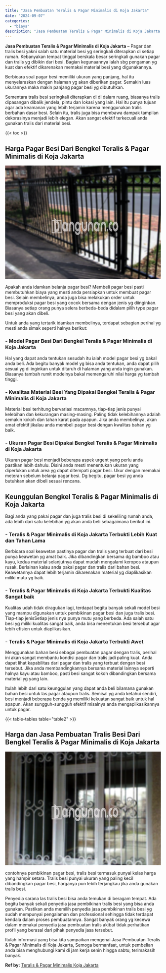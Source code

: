 ```yaml
---
title: "Jasa Pembuatan Teralis & Pagar Minimalis di Koja Jakarta"
date: "2024-09-07"
categories: 
  - "biaya"
description: "Jasa Pembuatan Teralis & Pagar Minimalis di Koja Jakarta. Itulah informasi yang bisa kita sampaikan mengenai Jasa Pembuatan Teralis & Pagar Minimalis di Koja..."
---
```


**Jasa Pembuatan Teralis & Pagar Minimalis di Koja Jakarta** – Pagar dan tralis besi yakni salah satu material besi yg seringkali diterapkan di setiap rumah. Kebanyakan tempat tinggal berskala besar seringkali gunakan pagar dan tralis yg dibikin dari besi. Bagian kegunaannya ialah sbg pengaman yg kuat dan efektif dikarenakan memakai material besi yang digunakannya.

Berbicara soal pagar besi memiliki ukuran yang panjang, hal itu menyelaraskan dengan halaman yg akan diberikan pagar. Semakin luas ukurannya maka makin panjang pagar besi yg dibutuhkan.

Sementara tralis besi seringkali diterapkan di di dalam ruang, biasanya tralis dipasangan dibalik jendela, pintu dan lokasi yang lain. Hal itu punya tujuan agar ada keamanan yang lebih terjamin karena menggunakan tralis berbahan dasar besi. Selain itu, tralis juga bisa membawa dampak tampilan dekorasinya menjadi lebih elegan. Akan sangat efektif terkecuali anda gunakan tralis dari material besi.

{{< toc >}}

## Harga Pagar Besi Dari Bengkel Teralis & Pagar Minimalis di Koja Jakarta

![Jasa Pembuatan Teralis & Pagar Minimalis di Koja Jakarta](/images/pagar-minimalis-murah-53.png)

Apakah anda idamkan belanja pagar besi? Membeli pagar besi pasti membutuhkan biaya yang mesti anda persiapkan untuk membuat pagar besi. Selain membelinya, anda juga bisa melakukan order untuk memproduksi pagar besi yang cocok bersama dengan jenis yg diinginkan. Biasanya setiap orang punya selera berbeda-beda didalam pilih type pagar besi yang akan dibeli.

Untuk anda yang tertarik idamkan membelinya, terdapat sebagian perihal yg mesti anda simak seperti halnya berikut:
### \- Model Pagar Besi Dari Bengkel Teralis & Pagar Minimalis di Koja Jakarta

Hal yang dapat anda tentukan sesudah itu ialah model pagar besi yg bakal anda beli. Ada begitu banyak model yg bisa anda tentukan, anda dapat pilih sesuai yg di inginkan untuk ditaruh di halaman yang anda ingin gunakan. Biasanya tambah rumit modelnya bakal memengaruhi nilai harga yg tambah tinggi.

### \- Kwalitas Material Besi Yang Dipakai Bengkel Teralis & Pagar Minimalis di Koja Jakarta

Material besi terhitung bervariasi macamnya, tiap-tiap jenis punyai kelebihan dan kekurangan masing-masing. Paling tidak kelebihannya adalah semakin kokoh dan tahan karat pada apapun. Jika anda membelinya, akan amat efektif jikalau anda membeli pagar besi dengan kwalitas bahan yg baik.

### \- Ukuran Pagar Besi Dipakai Bengkel Teralis & Pagar Minimalis di Koja Jakarta

Ukuran pagar besi menjadi beberapa aspek urgent yang perlu anda pastikan lebih dahulu. Disini anda mesti menentukan ukuran yang diperlukan untuk area yg dapat ditempati pagar besi. Ukur dengan memakai meteran sebelum belanja pagar besi. Dg begitu, pagar besi yg anda butuhkan akan dibeli sesuai rencana.

## Keunggulan Bengkel Teralis & Pagar Minimalis di Koja Jakarta

Bagi anda yang pakai pagar dan juga tralis besi di sekeliling rumah anda, ada lebih dari satu kelebihan yg akan anda beli sebagaimana berikut ini.

### \- Teralis & Pagar Minimalis di Koja Jakarta Terbukti Lebih Kuat dan Tahan Lama

Berbicara soal keawetan pastinya pagar dan tralis yang terbuat dari besi punya keawetan yg amat baik. Jika dibandingkan bersama dg bamboo atau kayu, kedua material selanjutnya dapat mudah mengalami keropos ataupun rusak. Berlainan kalau anda pakai pagar dan tralis dari bahan besi. Keawetannya dapat lebih terjamin dikarenakan material yg diaplikasikan miliki mutu yg baik.

### \- Teralis & Pagar Minimalis di Koja Jakarta Terbukti Kualitas Sangat baik

Kualitas udah tidak diragukan lagi, terdapat begitu banyak sekali model besi yang mampu digunakan untuk pembikinan pagar besi dan juga tralis besi. Tiap-tiap jenisSetiap jenis nya punya mutu yang berbeda. Ada salah satu besi yg miliki kualitas sangat baik, anda bisa menentukan besi tersebut agar lebih efisien untuk diaplikasikan.

### \- Teralis & Pagar Minimalis di Koja Jakarta Terbukti Awet

Menggunakan bahan besi sebagai pembuatan pagar dengan tralis, perihal ini akan sangat membantu kondisi pagar dan tralis jadi paling kuat. Anda dapat lihat kapabilitas dari pagar dan tralis yang terbuat dengan besi tersebut. Jika anda membandingkannya bersama material lainnya seperti halnya kayu atau bamboo, pasti besi sangat kokoh dibandingkan bersama material yg yang lain.

Itulah lebih dari satu keunggulan yang dapat anda beli bilamana gunakan bahan besi untuk las pagar ataupun tralis. Semisal yg anda ketahui sendiri, besi menjadi beberapa benda yg memiliki kekuatan sangat baik untuk hal apapun. Akan sungguh-sungguh efektif misalnya anda mengaplikasikannya untuk pagar.

{{< table-tables table="table2" >}}

## Harga dan Jasa Pembuatan Tralis Besi Dari Bengkel Teralis & Pagar Minimalis di Koja Jakarta

![Jasa Pembuatan Teralis & Pagar Minimalis di Koja Jakarta](/images/teralis-minimalis-murah-06.png)

contohnya pembikinan pagar besi, tralis besi termasuk punyai kelas harga yang hampir setara. Tralis besi punyai ukuran yang paling kecil dibandingkan pagar besi, harganya pun lebih terjangkau jika anda gunakan tralis besi.

Penyedia sarana las tralis besi bisa anda temukan di beragam tempat. Ada begitu banyak sekali penyedia jasa pembikinan tralis besi yang bisa anda gunakan. Pastikan anda memilih penyedia jasa pembikinan tralis besi yg sudah mempunyai pengalaman dan professional sehingga tidak terdapat kendala dalam proses pembuatannya. Sangat banyak orang yg kecewa dalam memakai penyedia jasa pembuatan tralis akibat tidak perhatikan profil yang berasal dari pihak penyedia jasa tersebut.

Itulah informasi yang bisa kita sampaikan mengenai Jasa Pembuatan Teralis & Pagar Minimalis di Koja Jakarta, Semoga bermanfaat, untuk pembelian anda bisa menghubungi kami di jam kerja senin hingga sabtu, terimakasih banyak.

**Ref by:** [Teralis & Pagar Minimalis Koja Jakarta](https://id.wikipedia.org/wiki/Teralis)
